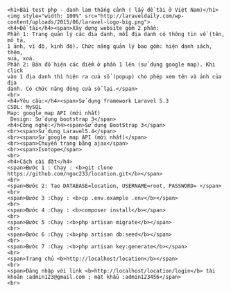 	<h1>Bài test php - danh lam thắng cảnh ( lấy đề tài ở Việt Nam)</h1>
	<img style="width: 100%" src="http://laraveldaily.com/wp-content/uploads/2015/06/laravel-logo-big.png">
	<h4>Đề tài</h4><span>Xây dựng website gồm 2 phần:
	Phần 1: Trang quản lý các địa danh, mỗi địa danh có thông tin về (tên, mô tả,
	1 ảnh, vĩ độ, kinh độ). Chức năng quản lý bao gồm: hiện danh sách, thêm,
	sửa, xoá.
	Phần 2: Bản đồ hiện các điểm ở phần 1 lên (sử dụng google map). Khi click
	vào 1 địa danh thì hiện ra cửa sổ (popup) cho phép xem tên và ảnh của địa
	danh. Có chức năng đóng cửa sổ lại.</span>
	<br>
	<h4>Yêu cầu:</h4><span>Sử dụng framework Laravel 5.3
	CSDL: MySQL
	Map: google map API (mới nhất)
	 Design: Sử dụng bootstrap 3</span>
	<h4>Công nghệ:</h4><span>Sử dụng BootStrap 3</span>
	<br><span>Sử dụng Laravel5.4</span>
	<br><span>Sử google map API (mới nhất)</span>
	<br><span>Chuyển trang bằng ajax</span>
	<br><span>Isotope</span>
	<br>
	<h4>Cách cài đặt</h4>
	<span>Bước 1 : Chạy : <b>git clone https://github.com/ngoc233/location.git</b></span>
	<br>
	<span>Bước 2: Tạo DATABASE=location, USERNAME=root, PASSWORD= </span>
	<br>
	<span>Bước 3 :Chạy : <b>cp .env.example .env</b></span>
	<br>
	<span>Bước 4 :Chạy : <b>composer install</b></span>
	<br>
	<span>Bước 5 :Chạy :<b>php artisan migrate</b></span>
	<br>
	<span>Bước 6 :Chạy :<b>php artisan db:seed</b></span>
	<br>
	<span>Bước 7 :Chạy :<b>php artisan key:generate</b></span>
	<br>
	<span>Trang chủ <b>http://localhost/location</b></span>
	<br>
	<span>Đăng nhập với link <b>http://localhost/location/login</b> tài khoản :admin123@gmail.com ; mật khẩu :admin123456</span>
	<br>
